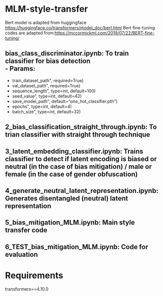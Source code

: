 # MLM-style-transfer

Bert model is adapted from huggingface https://huggingface.co/transformers/model_doc/bert.html
Bert fine-tuning codes are adapted from:https://mccormickml.com/2019/07/22/BERT-fine-tuning/

## bias_class_discriminator.ipynb: To train classifier for bias detection <br/>- Params:

- train_dataset_path", required=True)
- val_dataset_path", required=True)
- sequence_length", type=int, default=100)
- seed_value", type=int, default=42)
- save_model_path", default="one_hot_classifier.pth")
- epochs", type=int, default=4)
- batch_size", type=int, default=32)

## 2_bias_classification_straight_through.ipynb: To trian classifier with straight through technique
## 3_latent_embedding_classifier.ipynb: Trains classifier to detect if latent encoding is biased or neutral (in the case of bias mitigation) / male or female (in the case of gender obfuscation)
## 4_generate_neutral_latent_representation.ipynb: Generates disentangled (neutral) latent representation
## 5_bias_mitigation_MLM.ipynb: Main style transfer code
## 6_TEST_bias_mitigation_MLM.ipynb: Code for evaluation

# Requirements
transformers==4.10.0
